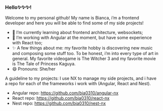 ### Hello✨✨✨!

Welcome to my personal github! My name is Bianca, i’m a frontend developer and here you will be able to find some of my side projects!
- 🌱 I’m currently learning about frontend architecture, websockets;
- 💼 I’m working with Angular at the moment, but have some experience with React too;
- ✨ A few things about me: my favorite hobby is discovering new music and composing some stuff too. To be honest, i’m into every type of art in general. My favorite videogame is The Witcher 3 and my favorite movie is The Tale of Princess Kaguya.
- 😄 Pronouns: She/her

A guideline to my projects:
I use NX to manage my side projects, and i have a repo for each of the frameworks i work with (Angular, React and Nest).
- Angular repo: https://github.com/bia0310/angular-nx
- React repo: https://github.com/bia0310/react-nx
- Nest repo: https://github.com/bia0310/nest-nx

